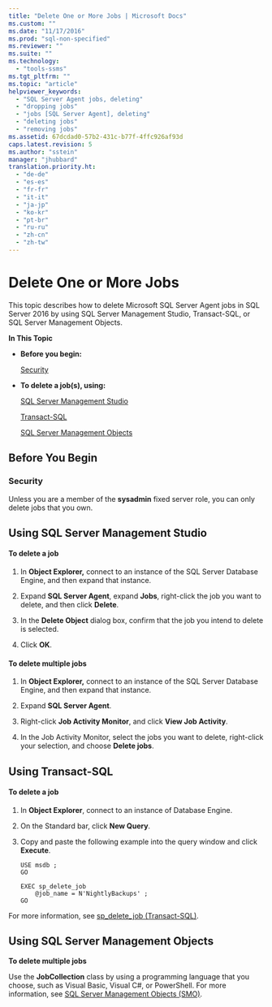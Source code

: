 ```yaml
---
title: "Delete One or More Jobs | Microsoft Docs"
ms.custom: ""
ms.date: "11/17/2016"
ms.prod: "sql-non-specified"
ms.reviewer: ""
ms.suite: ""
ms.technology: 
  - "tools-ssms"
ms.tgt_pltfrm: ""
ms.topic: "article"
helpviewer_keywords: 
  - "SQL Server Agent jobs, deleting"
  - "dropping jobs"
  - "jobs [SQL Server Agent], deleting"
  - "deleting jobs"
  - "removing jobs"
ms.assetid: 67dcdad0-57b2-431c-b77f-4ffc926af93d
caps.latest.revision: 5
ms.author: "sstein"
manager: "jhubbard"
translation.priority.ht: 
  - "de-de"
  - "es-es"
  - "fr-fr"
  - "it-it"
  - "ja-jp"
  - "ko-kr"
  - "pt-br"
  - "ru-ru"
  - "zh-cn"
  - "zh-tw"
---
```

# Delete One or More Jobs
This topic describes how to delete Microsoft SQL Server Agent jobs in SQL Server 2016 by using SQL Server Management Studio, Transact-SQL, or SQL Server Management Objects.  
  
**In This Topic**  
  
-   **Before you begin:**  
  
    [Security](#Security)  
  
-   **To delete a job(s), using:**  
  
    [SQL Server Management Studio](#SSMS)  
  
    [Transact-SQL](#TSQL)  
  
    [SQL Server Management Objects](#SMO)  
  
## <a name="BeforeYouBegin"></a>Before You Begin  
  
### <a name="Security"></a>Security  
Unless you are a member of the **sysadmin** fixed server role, you can only delete jobs that you own.  
  
## <a name="SSMS"></a>Using SQL Server Management Studio  
  
#### To delete a job  
  
1.  In **Object Explorer,** connect to an instance of the SQL Server Database Engine, and then expand that instance.  
  
2.  Expand **SQL Server Agent**, expand **Jobs**, right-click the job you want to delete, and then click **Delete**.  
  
3.  In the **Delete Object** dialog box, confirm that the job you intend to delete is selected.  
  
4.  Click **OK**.  
  
#### To delete multiple jobs  
  
1.  In **Object Explorer,** connect to an instance of the SQL Server Database Engine, and then expand that instance.  
  
2.  Expand **SQL Server Agent**.  
  
3.  Right-click **Job Activity Monitor**, and click **View Job Activity**.  
  
4.  In the Job Activity Monitor, select the jobs you want to delete, right-click your selection, and choose **Delete jobs**.  
  
## <a name="TSQL"></a>Using Transact-SQL  
  
#### To delete a job  
  
1.  In **Object Explorer**, connect to an instance of Database Engine.  
  
2.  On the Standard bar, click **New Query**.  
  
3.  Copy and paste the following example into the query window and click **Execute**.  
  
    ```  
    USE msdb ;  
    GO  
  
    EXEC sp_delete_job  
        @job_name = N'NightlyBackups' ;  
    GO  
    ```  
  
For more information, see [sp_delete_job (Transact-SQL)](http://msdn.microsoft.com/en-us/b85db6e4-623c-41f1-9643-07e5ea38db09).  
  
## <a name="SMO"></a>Using SQL Server Management Objects  
**To delete multiple jobs**  
  
Use the **JobCollection** class by using a programming language that you choose, such as Visual Basic, Visual C#, or PowerShell. For more information, see [SQL Server Management Objects (SMO)](http://msdn.microsoft.com/library/ms162169.aspx).  
  
